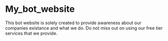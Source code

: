 # My_bot_website

This bot website is solely created to provide awareness about our companies existance and what we do. 
Do not miss out on using our free tier services that we provide.
